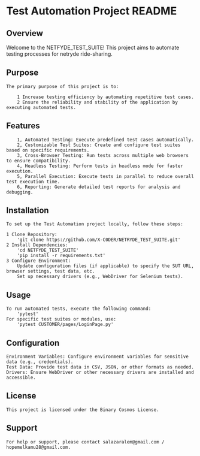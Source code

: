 # Test Automation Project README

## Overview

   Welcome to the NETFYDE_TEST_SUITE! This project aims to automate testing processes for netryde ride-sharing.

## Purpose

    The primary purpose of this project is to:

        1 Increase testing efficiency by automating repetitive test cases.
        2 Ensure the reliability and stability of the application by executing automated tests.


## Features
        1, Automated Testing: Execute predefined test cases automatically.
        2, Customizable Test Suites: Create and configure test suites based on specific requirements.
        3, Cross-Browser Testing: Run tests across multiple web browsers to ensure compatibility.
        4, Headless Testing: Perform tests in headless mode for faster execution.
        5, Parallel Execution: Execute tests in parallel to reduce overall test execution time.
        6, Reporting: Generate detailed test reports for analysis and debugging.

## Installation
    To set up the Test Automation project locally, follow these steps:

    1 Clone Repository:
        'git clone https://github.com/X-C0DER/NETRYDE_TEST_SUITE.git'
    2 Install Dependencies:
        'cd NETFYDE_TEST_SUITE'
        'pip install -r requirements.txt'
    3 Configure Environment:
        Update configuration files (if applicable) to specify the SUT URL, browser settings, test data, etc.
        Set up necessary drivers (e.g., WebDriver for Selenium tests).

## Usage
    To run automated tests, execute the following command:
        'pytest'
    For specific test suites or modules, use:
        'pytest CUSTOMER/pages/LoginPage.py'

## Configuration
    Environment Variables: Configure environment variables for sensitive data (e.g., credentials).
    Test Data: Provide test data in CSV, JSON, or other formats as needed.
    Drivers: Ensure WebDriver or other necessary drivers are installed and accessible.

## License
    This project is licensed under the Binary Cosmos License.

## Support
    For help or support, please contact salazaralem@gmail.com / hopemelkamu28@gmail.com.
